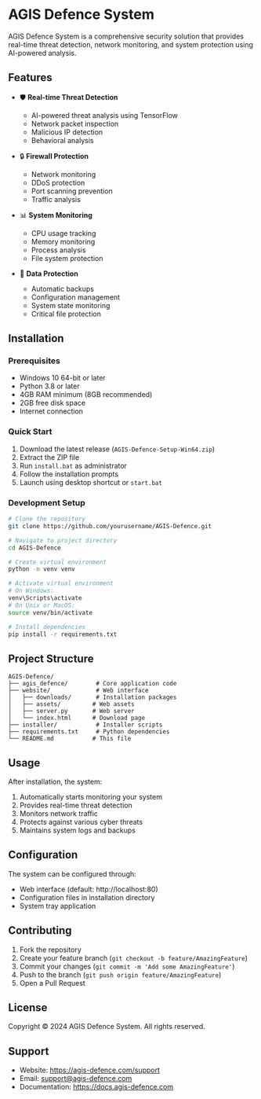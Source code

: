 # AGIS Defence System

AGIS Defence System is a comprehensive security solution that provides real-time threat detection, network monitoring, and system protection using AI-powered analysis.

## Features

- 🛡️ **Real-time Threat Detection**
  - AI-powered threat analysis using TensorFlow
  - Network packet inspection
  - Malicious IP detection
  - Behavioral analysis

- 🔒 **Firewall Protection**
  - Network monitoring
  - DDoS protection
  - Port scanning prevention
  - Traffic analysis

- 📊 **System Monitoring**
  - CPU usage tracking
  - Memory monitoring
  - Process analysis
  - File system protection

- 💾 **Data Protection**
  - Automatic backups
  - Configuration management
  - System state monitoring
  - Critical file protection

## Installation

### Prerequisites

- Windows 10 64-bit or later
- Python 3.8 or later
- 4GB RAM minimum (8GB recommended)
- 2GB free disk space
- Internet connection

### Quick Start

1. Download the latest release (`AGIS-Defence-Setup-Win64.zip`)
2. Extract the ZIP file
3. Run `install.bat` as administrator
4. Follow the installation prompts
5. Launch using desktop shortcut or `start.bat`

### Development Setup

```bash
# Clone the repository
git clone https://github.com/yourusername/AGIS-Defence.git

# Navigate to project directory
cd AGIS-Defence

# Create virtual environment
python -m venv venv

# Activate virtual environment
# On Windows:
venv\Scripts\activate
# On Unix or MacOS:
source venv/bin/activate

# Install dependencies
pip install -r requirements.txt
```

## Project Structure

```
AGIS-Defence/
├── agis_defence/        # Core application code
├── website/             # Web interface
│   ├── downloads/       # Installation packages
│   ├── assets/         # Web assets
│   ├── server.py       # Web server
│   └── index.html      # Download page
├── installer/           # Installer scripts
├── requirements.txt     # Python dependencies
└── README.md           # This file
```

## Usage

After installation, the system:
1. Automatically starts monitoring your system
2. Provides real-time threat detection
3. Monitors network traffic
4. Protects against various cyber threats
5. Maintains system logs and backups

## Configuration

The system can be configured through:
- Web interface (default: http://localhost:80)
- Configuration files in installation directory
- System tray application

## Contributing

1. Fork the repository
2. Create your feature branch (`git checkout -b feature/AmazingFeature`)
3. Commit your changes (`git commit -m 'Add some AmazingFeature'`)
4. Push to the branch (`git push origin feature/AmazingFeature`)
5. Open a Pull Request

## License

Copyright © 2024 AGIS Defence System. All rights reserved.

## Support

- Website: https://agis-defence.com/support
- Email: support@agis-defence.com
- Documentation: https://docs.agis-defence.com
